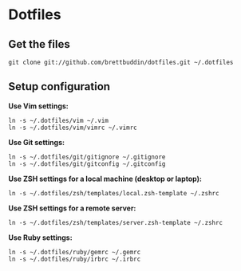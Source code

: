 # Dotfiles

## Get the files

    git clone git://github.com/brettbuddin/dotfiles.git ~/.dotfiles

## Setup configuration

**Use Vim settings:**

    ln -s ~/.dotfiles/vim ~/.vim
    ln -s ~/.dotfiles/vim/vimrc ~/.vimrc

**Use Git settings:**

    ln -s ~/.dotfiles/git/gitignore ~/.gitignore
    ln -s ~/.dotfiles/git/gitconfig ~/.gitconfig

**Use ZSH settings for a local machine (desktop or laptop):**

    ln -s ~/.dotfiles/zsh/templates/local.zsh-template ~/.zshrc

**Use ZSH settings for a remote server:**

    ln -s ~/.dotfiles/zsh/templates/server.zsh-template ~/.zshrc

**Use Ruby settings:**

    ln -s ~/.dotfiles/ruby/gemrc ~/.gemrc
    ln -s ~/.dotfiles/ruby/irbrc ~/.irbrc
